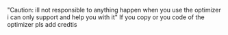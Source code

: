 "Caution: ill not responsible to anything happen when you use the optimizer i can only support and help you with it"
If you copy or you code of the optimizer pls add credtis
